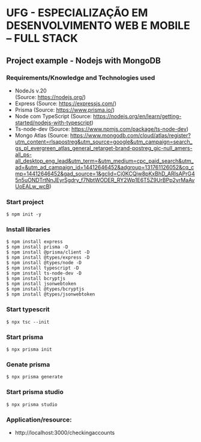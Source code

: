 # UFG - ESPECIALIZAÇÃO EM DESENVOLVIMENTO WEB E MOBILE – FULL STACK
 
## Project example - Nodejs with MongoDB

### Requirements/Knowledge and Technologies used
* NodeJs v.20  
   (Source: https://nodejs.org/)
* Express
   (Source: https://expressjs.com/)
* Prisma
   (Source: https://www.prisma.io/)
* Node com TypeScript
   (Source: https://nodejs.org/en/learn/getting-started/nodejs-with-typescript) 
* Ts-node-dev
   (Source: https://www.npmjs.com/package/ts-node-dev)
* Mongo Atlas
  (Source: https://www.mongodb.com/cloud/atlas/register?utm_content=rlsapostreg&utm_source=google&utm_campaign=search_gs_pl_evergreen_atlas_general_retarget-brand-postreg_gic-null_amers-all_ps-all_desktop_eng_lead&utm_term=&utm_medium=cpc_paid_search&utm_ad=&utm_ad_campaign_id=14412646452&adgroup=131761126052&cq_cmp=14412646452&gad_source=1&gclid=Cj0KCQjw8pKxBhD_ARIsAPrG45n5uONDTrtNnJEyrSgdry_f7NbtWODER_RY2Wp1E6T5Z9UrBPp2yrMaAvUoEALw_wcB)

### Start project
 ```bashh
$ npm init -y
 ```

### Install libraries
 ```bashh
$ npm install express
$ npm install prisma -D
$ npm install @prisma/client -D
$ npm install @types/express -D
$ npm install @types/node -D
$ npm install typescript -D
$ npm install ts-node-dev -D
$ npm install bcryptjs
$ npm install jsonwebtoken
$ npm install @types/bcryptjs
$ npm install @types/jsonwebtoken
 ```

 ### Start typescrit
 ```bashh
$ npx tsc --init
 ```

 ### Start prisma
 ```bashh
$ npx prisma init
 ```

### Genate prisma
 ```bashh
$ npx prisma generate
 ```

### Start prisma studio 
 ```bashh
$ npx prisma studio
 ```

### Application/resource:
* http://localhost:3000/checkingaccounts